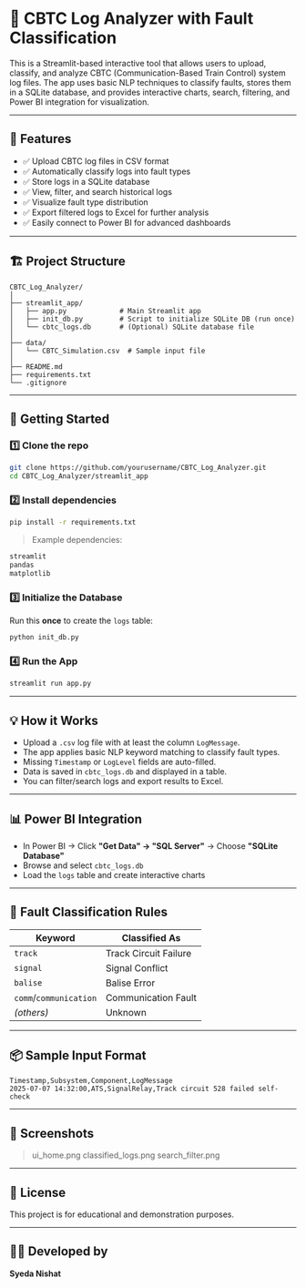 
# 🚆 CBTC Log Analyzer with Fault Classification

This is a Streamlit-based interactive tool that allows users to upload, classify, and analyze CBTC (Communication-Based Train Control) system log files. The app uses basic NLP techniques to classify faults, stores them in a SQLite database, and provides interactive charts, search, filtering, and Power BI integration for visualization.

---

## 📌 Features

- ✅ Upload CBTC log files in CSV format
- ✅ Automatically classify logs into fault types
- ✅ Store logs in a SQLite database
- ✅ View, filter, and search historical logs
- ✅ Visualize fault type distribution
- ✅ Export filtered logs to Excel for further analysis
- ✅ Easily connect to Power BI for advanced dashboards

---

## 🏗️ Project Structure

```
CBTC_Log_Analyzer/
│
├── streamlit_app/
│   ├── app.py             # Main Streamlit app
│   ├── init_db.py         # Script to initialize SQLite DB (run once)
│   └── cbtc_logs.db       # (Optional) SQLite database file
│
├── data/
│   └── CBTC_Simulation.csv  # Sample input file 
│
├── README.md
├── requirements.txt
└── .gitignore
```

---

## 🚀 Getting Started

### 1️⃣ Clone the repo

```bash
git clone https://github.com/yourusername/CBTC_Log_Analyzer.git
cd CBTC_Log_Analyzer/streamlit_app
```

### 2️⃣ Install dependencies

```bash
pip install -r requirements.txt
```

> Example dependencies:
```txt
streamlit
pandas
matplotlib
```

### 3️⃣ Initialize the Database

Run this **once** to create the `logs` table:

```bash
python init_db.py
```

### 4️⃣ Run the App

```bash
streamlit run app.py
```

---

## 💡 How it Works

- Upload a `.csv` log file with at least the column `LogMessage`.
- The app applies basic NLP keyword matching to classify fault types.
- Missing `Timestamp` or `LogLevel` fields are auto-filled.
- Data is saved in `cbtc_logs.db` and displayed in a table.
- You can filter/search logs and export results to Excel.

---

## 📊 Power BI Integration

- In Power BI → Click **"Get Data" → "SQL Server"** → Choose **"SQLite Database"**
- Browse and select `cbtc_logs.db`
- Load the `logs` table and create interactive charts

---

## 🧠 Fault Classification Rules

| Keyword         | Classified As              |
|-----------------|----------------------------|
| `track`         | Track Circuit Failure      |
| `signal`        | Signal Conflict            |
| `balise`        | Balise Error               |
| `comm`/`communication` | Communication Fault |
| *(others)*      | Unknown                    |

---

## 📦 Sample Input Format

```csv
Timestamp,Subsystem,Component,LogMessage
2025-07-07 14:32:00,ATS,SignalRelay,Track circuit 528 failed self-check
```

---

## 📸 Screenshots

> ui_home.png
classified_logs.png
search_filter.png

---

## 📄 License

This project is for educational and demonstration purposes.

---

## 🙋‍♀️ Developed by

**Syeda Nishat**
